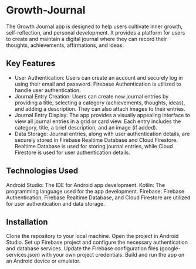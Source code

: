 # Growth-Journal
The Growth Journal app is designed to help users cultivate inner growth, self-reflection, and personal development. It provides a platform for users to create and maintain a digital journal where they can record their thoughts, achievements, affirmations, and ideas.
## Key Features
* User Authentication: Users can create an account and securely log in using their email and password. Firebase Authentication is utilized to handle user authentication.
* Journal Entry Creation: Users can create new journal entries by providing a title, selecting a category (achievements, thoughts, ideas), and adding a description. They can also attach images to their entries.
* Journal Entry Display: The app provides a visually appealing interface to view all journal entries in a grid or card view. Each entry includes the category, title, a brief description, and an image (if added).
* Data Storage: Journal entries, along with user authentication details, are securely stored in Firebase Realtime Database and Cloud Firestore. Realtime Database is used for storing journal entries, while Cloud Firestore is used for user authentication details.

## Technologies Used
Android Studio: The IDE for Android app development.
Kotlin: The programming language used for the app development.
Firebase: Firebase Authentication, Firebase Realtime Database, and Cloud Firestore are utilized for user authentication and data storage.

## Installation
Clone the repository to your local machine.
Open the project in Android Studio.
Set up Firebase project and configure the necessary authentication and database services.
Update the Firebase configuration files (google-services.json) with your own project credentials.
Build and run the app on an Android device or emulator.
